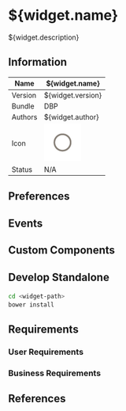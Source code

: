 # ${widget.name}
${widget.description}

## Information
| Name       |  ${widget.name} |
|------------|---|
| Version    | ${widget.version}  |
| Bundle     | DBP |
| Authors      | ${widget.author}  |
| Icon       | ![icon](icon.png) |
| Status     | N/A |

## Preferences

## Events

## Custom Components

## Develop Standalone

```bash
cd <widget-path>
bower install
```

## Requirements

### User Requirements

### Business Requirements

## References
